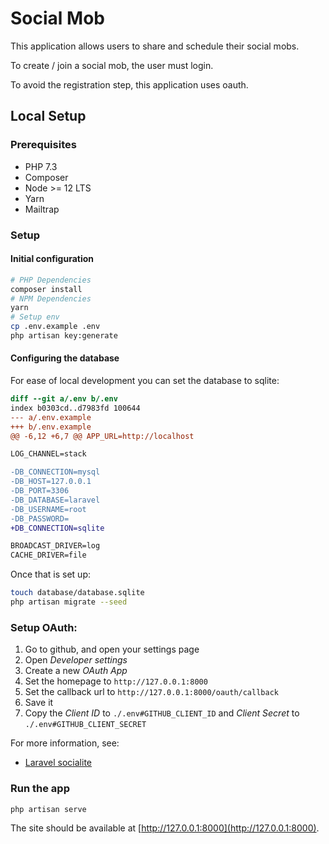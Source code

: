 # Social Mob

This application allows users to share and schedule their social mobs.

To create / join a social mob, the user must login. 

To avoid the registration step, this application uses oauth. 

## Local Setup

### Prerequisites

 - PHP 7.3
 - Composer
 - Node >= 12 LTS
 - Yarn
 - Mailtrap

### Setup

#### Initial configuration

```sh
# PHP Dependencies
composer install
# NPM Dependencies
yarn
# Setup env
cp .env.example .env
php artisan key:generate
```

#### Configuring the database

For ease of local development you can set the database to sqlite:

```diff
diff --git a/.env b/.env
index b0303cd..d7983fd 100644
--- a/.env.example
+++ b/.env.example
@@ -6,12 +6,7 @@ APP_URL=http://localhost

LOG_CHANNEL=stack

-DB_CONNECTION=mysql
-DB_HOST=127.0.0.1
-DB_PORT=3306
-DB_DATABASE=laravel
-DB_USERNAME=root
-DB_PASSWORD=
+DB_CONNECTION=sqlite

BROADCAST_DRIVER=log
CACHE_DRIVER=file
```

Once that is set up:

```sh
touch database/database.sqlite
php artisan migrate --seed
```

### Setup OAuth:

1. Go to github, and open your settings page
2. Open *Developer settings*
3. Create a new *OAuth App*
4. Set the homepage to `http://127.0.0.1:8000`
5. Set the callback url to `http://127.0.0.1:8000/oauth/callback`
6. Save it
7. Copy the *Client ID* to `./.env#GITHUB_CLIENT_ID` and *Client Secret* to `./.env#GITHUB_CLIENT_SECRET`

For more information, see:
 - [Laravel socialite](https://laravel.com/docs/7.x/socialite#configuration)

### Run the app

```sh
php artisan serve
```

The site should be available at [http://127.0.0.1:8000](http://127.0.0.1:8000).

